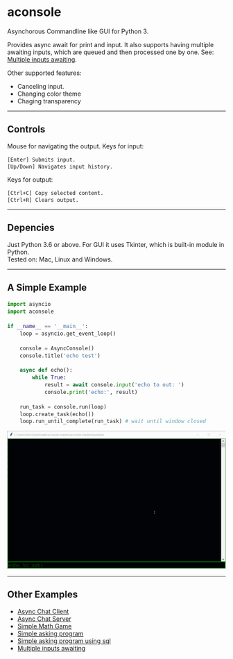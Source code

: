 # aconsole

Asynchorous Commandline like GUI for Python 3.

Provides async await for print and input. It also supports having multiple awaiting inputs, which are queued and then processed one by one.
See: [Multiple inputs awaiting](https://github.com/theMINAD/aconsole/blob/master/examples/multi.py).<br>

Other supported features:
 * Canceling input.
 * Changing color theme
 * Chaging transparency
<hr>

## Controls
Mouse for navigating the output.
Keys for input:

    [Enter] Submits input.
    [Up/Down] Navigates input history.

Keys for output:

    [Ctrl+C] Copy selected content.
    [Ctrl+R] Clears output.
<hr>

## Depencies
Just Python 3.6 or above. For GUI it uses Tkinter, which is built-in module in Python.<br>
Tested on: Mac, Linux and Windows.
<hr>

## A Simple Example
```py
import asyncio
import aconsole

if __name__ == '__main__':
    loop = asyncio.get_event_loop()
    
    console = AsyncConsole()
    console.title('echo test')

    async def echo():
        while True:
            result = await console.input('echo to out: ')
            console.print('echo:', result)

    run_task = console.run(loop)
    loop.create_task(echo())
    loop.run_until_complete(run_task) # wait until window closed
```

![image](https://raw.githubusercontent.com/theMINAD/aconsole/master/examples/images/echo.gif)
<hr>

## Other Examples
 * [Async Chat Client](https://github.com/theMINAD/aconsole/blob/master/examples/chat_client.py)
 * [Async Chat Server](https://github.com/theMINAD/aconsole/blob/master/examples/chat_server.py)
 * [Simple Math Game](https://github.com/theMINAD/aconsole/blob/master/examples/game.py)
 * [Simple asking program](https://github.com/theMINAD/aconsole/blob/master/examples/asking.py)
 * [Simple asking program using sql](https://github.com/theMINAD/aconsole/blob/master/examples/asking_sql.py)
 * [Multiple inputs awaiting](https://github.com/theMINAD/aconsole/blob/master/examples/multi.py)